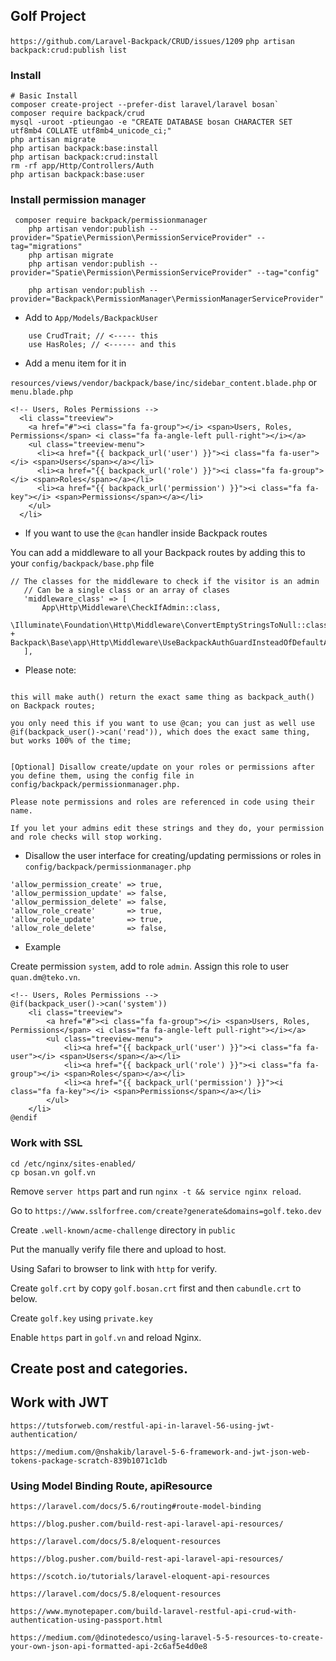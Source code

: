 ## Golf Project
`https://github.com/Laravel-Backpack/CRUD/issues/1209`
`php artisan backpack:crud:publish list`
### Install

```
# Basic Install
composer create-project --prefer-dist laravel/laravel bosan`
composer require backpack/crud
mysql -uroot -ptieungao -e "CREATE DATABASE bosan CHARACTER SET utf8mb4 COLLATE utf8mb4_unicode_ci;"
php artisan migrate
php artisan backpack:base:install
php artisan backpack:crud:install
rm -rf app/Http/Controllers/Auth
php artisan backpack:base:user
```
### Install permission manager

```textmate
 composer require backpack/permissionmanager
    php artisan vendor:publish --provider="Spatie\Permission\PermissionServiceProvider" --tag="migrations"
    php artisan migrate
    php artisan vendor:publish --provider="Spatie\Permission\PermissionServiceProvider" --tag="config"
    
    php artisan vendor:publish --provider="Backpack\PermissionManager\PermissionManagerServiceProvider"
```
   
* Add to `App/Models/BackpackUser`

```textmate
    use CrudTrait; // <----- this
    use HasRoles; // <------ and this

```
* Add a menu item for it in 

`resources/views/vendor/backpack/base/inc/sidebar_content.blade.php` or `menu.blade.php`

```textmate
<!-- Users, Roles Permissions -->
  <li class="treeview">
    <a href="#"><i class="fa fa-group"></i> <span>Users, Roles, Permissions</span> <i class="fa fa-angle-left pull-right"></i></a>
    <ul class="treeview-menu">
      <li><a href="{{ backpack_url('user') }}"><i class="fa fa-user"></i> <span>Users</span></a></li>
      <li><a href="{{ backpack_url('role') }}"><i class="fa fa-group"></i> <span>Roles</span></a></li>
      <li><a href="{{ backpack_url('permission') }}"><i class="fa fa-key"></i> <span>Permissions</span></a></li>
    </ul>
  </li>
```

* If you want to use the `@can` handler inside Backpack routes

You can add a middleware to all your Backpack routes by adding this to your `config/backpack/base.php` file
 
 ```textmate
 // The classes for the middleware to check if the visitor is an admin
    // Can be a single class or an array of clases
    'middleware_class' => [
        App\Http\Middleware\CheckIfAdmin::class,
        \Illuminate\Foundation\Http\Middleware\ConvertEmptyStringsToNull::class,
+       Backpack\Base\app\Http\Middleware\UseBackpackAuthGuardInsteadOfDefaultAuthGuard::class,
    ],
```

* Please note:
```textmate

this will make auth() return the exact same thing as backpack_auth() on Backpack routes;

you only need this if you want to use @can; you can just as well use @if(backpack_user()->can('read')), which does the exact same thing, but works 100% of the time;


[Optional] Disallow create/update on your roles or permissions after you define them, using the config file in config/backpack/permissionmanager.php. 

Please note permissions and roles are referenced in code using their name. 

If you let your admins edit these strings and they do, your permission and role checks will stop working.
```

* Disallow the user interface for creating/updating permissions or roles in `config/backpack/permissionmanager.php`
```textmate
'allow_permission_create' => true,
'allow_permission_update' => false,
'allow_permission_delete' => false,
'allow_role_create'       => true,
'allow_role_update'       => true,
'allow_role_delete'       => false,
```

* Example 

Create permission `system`, add to role `admin`. Assign this role to user `quan.dm@teko.vn`.

```textmate
<!-- Users, Roles Permissions -->
@if(backpack_user()->can('system'))
    <li class="treeview">
        <a href="#"><i class="fa fa-group"></i> <span>Users, Roles, Permissions</span> <i class="fa fa-angle-left pull-right"></i></a>
        <ul class="treeview-menu">
            <li><a href="{{ backpack_url('user') }}"><i class="fa fa-user"></i> <span>Users</span></a></li>
            <li><a href="{{ backpack_url('role') }}"><i class="fa fa-group"></i> <span>Roles</span></a></li>
            <li><a href="{{ backpack_url('permission') }}"><i class="fa fa-key"></i> <span>Permissions</span></a></li>
        </ul>
    </li>
@endif
```

### Work with SSL
```
cd /etc/nginx/sites-enabled/
cp bosan.vn golf.vn

```

Remove `server https` part and run `nginx -t && service nginx reload`.

Go to `https://www.sslforfree.com/create?generate&domains=golf.teko.dev`

Create `.well-known/acme-challenge` directory in `public`

Put the manually verify file there and upload to host.

Using Safari to browser to link with `http` for verify.

Create `golf.crt` by copy `golf.bosan.crt` first and then `cabundle.crt` to below.

Create `golf.key` using `private.key`

Enable `https` part in `golf.vn` and reload Nginx.

## Create post and categories.

## Work with JWT

`https://tutsforweb.com/restful-api-in-laravel-56-using-jwt-authentication/`

`https://medium.com/@nshakib/laravel-5-6-framework-and-jwt-json-web-tokens-package-scratch-839b1071c1db`

### Using Model Binding Route, apiResource

`https://laravel.com/docs/5.6/routing#route-model-binding`

`https://blog.pusher.com/build-rest-api-laravel-api-resources/`

`https://laravel.com/docs/5.8/eloquent-resources`

`https://blog.pusher.com/build-rest-api-laravel-api-resources/`

`https://scotch.io/tutorials/laravel-eloquent-api-resources`

`https://laravel.com/docs/5.8/eloquent-resources`

`https://www.mynotepaper.com/build-laravel-restful-api-crud-with-authentication-using-passport.html`

`https://medium.com/@dinotedesco/using-laravel-5-5-resources-to-create-your-own-json-api-formatted-api-2c6af5e4d0e8`

